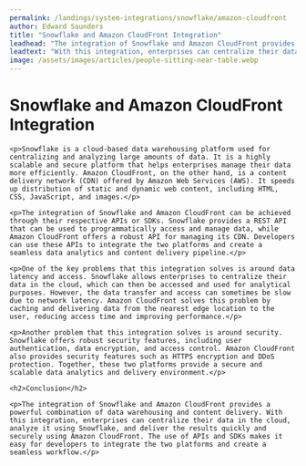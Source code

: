 ```yaml
---
permalink: /landings/system-integrations/snowflake/amazon-cloudfront
author: Edward Saunders
title: "Snowflake and Amazon CloudFront Integration"
leadhead: "The integration of Snowflake and Amazon CloudFront provides a powerful combination of data warehousing and content delivery"
leadtext: "With this integration, enterprises can centralize their data in the cloud, analyze it using Snowflake, and deliver the results quickly and securely using Amazon CloudFront. The use of APIs and SDKs makes it easy for developers to integrate the two platforms and create a seamless workflow."
image: /assets/images/articles/people-sitting-near-table.webp
---
```

<div class="arttext">	<h1>Snowflake and Amazon CloudFront Integration</h1>
	
	<p>Snowflake is a cloud-based data warehousing platform used for centralizing and analyzing large amounts of data. It is a highly scalable and secure platform that helps enterprises manage their data more efficiently. Amazon CloudFront, on the other hand, is a content delivery network (CDN) offered by Amazon Web Services (AWS). It speeds up distribution of static and dynamic web content, including HTML, CSS, JavaScript, and images.</p>
	
	<p>The integration of Snowflake and Amazon CloudFront can be achieved through their respective APIs or SDKs. Snowflake provides a REST API that can be used to programmatically access and manage data, while Amazon CloudFront offers a robust API for managing its CDN. Developers can use these APIs to integrate the two platforms and create a seamless data analytics and content delivery pipeline.</p>
	
	<p>One of the key problems that this integration solves is around data latency and access. Snowflake allows enterprises to centralize their data in the cloud, which can then be accessed and used for analytical purposes. However, the data transfer and access can sometimes be slow due to network latency. Amazon CloudFront solves this problem by caching and delivering data from the nearest edge location to the user, reducing access time and improving performance.</p>
	
	<p>Another problem that this integration solves is around security. Snowflake offers robust security features, including user authentication, data encryption, and access control. Amazon CloudFront also provides security features such as HTTPS encryption and DDoS protection. Together, these two platforms provide a secure and scalable data analytics and delivery environment.</p>
	
	<h2>Conclusion</h2>
	
	<p>The integration of Snowflake and Amazon CloudFront provides a powerful combination of data warehousing and content delivery. With this integration, enterprises can centralize their data in the cloud, analyze it using Snowflake, and deliver the results quickly and securely using Amazon CloudFront. The use of APIs and SDKs makes it easy for developers to integrate the two platforms and create a seamless workflow.</p>
	
</div>